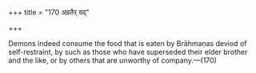 +++
title = "170 अव्रतैर् यद्"

+++

Demons indeed consume the food that is eaten by Brāhmaṇas deviod of self-restraint, by such as those who have superseded their elder brother and the like, or by others that are unworthy of company.—(170)